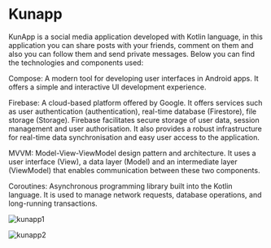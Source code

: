 # Kunapp
KunApp is a social media application developed with Kotlin language, in this application you can share posts with your friends, comment on them and also you can follow them and send private messages.
Below you can find the technologies and components used:

Compose: A modern tool for developing user interfaces in Android apps. It offers a simple and interactive UI development experience.

Firebase: A cloud-based platform offered by Google. It offers services such as user authentication (authentication), real-time database (Firestore), file storage (Storage). Firebase facilitates secure storage of user data, session management and user authorisation. It also provides a robust infrastructure for real-time data synchronisation and easy user access to the application.

MVVM: Model-View-ViewModel design pattern and architecture. It uses a user interface (View), a data layer (Model) and an intermediate layer (ViewModel) that enables communication between these two components.

Coroutines: Asynchronous programming library built into the Kotlin language. It is used to manage network requests, database operations, and long-running transactions.

![kunapp1](https://github.com/HakanAkduman/Kunapp/assets/118764511/60657715-44dd-4145-abbb-b0dfb60484d4)

![kunapp2](https://github.com/HakanAkduman/Kunapp/assets/118764511/5fb74250-ea29-4ca4-9e44-141f5414af5b)
